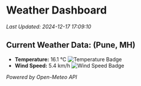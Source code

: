 
# Weather Dashboard

_Last Updated: 2024-12-17 17:09:10_

## Current Weather Data: (Pune, MH)
- **Temperature:** 16.1 °C ![Temperature Badge](https://img.shields.io/badge/Temperature-Low%20Temp-blue)
- **Wind Speed:** 5.4 km/h ![Wind Speed Badge](https://img.shields.io/badge/Wind%20Speed-Low%20Wind-blue)

*Powered by Open-Meteo API*
